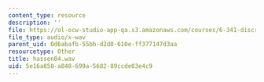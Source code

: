 ```yaml
---
content_type: resource
description: ''
file: https://ol-ocw-studio-app-qa.s3.amazonaws.com/courses/6-341-discrete-time-signal-processing-fall-2005/5e16a850a848699a568289ccde03e4c9_hassen84.wav
file_type: audio/x-wav
parent_uid: 0d6abafb-55bb-d2d0-610e-ff377147d3aa
resourcetype: Other
title: hassen84.wav
uid: 5e16a850-a848-699a-5682-89ccde03e4c9
---
```

